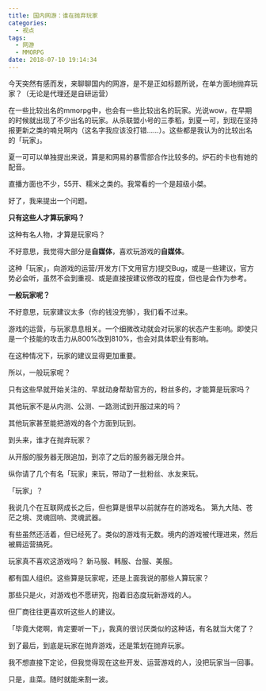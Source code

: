 ```yaml
---
title: 国内网游：谁在抛弃玩家
categories:
  - 视点
tags:
  - 网游
  - MMORPG
date: 2018-07-10 19:14:34
---
```


今天突然有感而发，来聊聊国内的网游，是不是正如标题所说，在单方面地抛弃玩家？（无论是代理还是自研运营）

在一些比较出名的mmorpg中，也会有一些比较出名的玩家。光说wow，在早期的时候就出现了不少出名的玩家。从杀联盟小号的三季稻，到夏一可，到现在坚持报更新之类的喃兑啊内（这名字我应该没打错……）。这些都是我认为的比较出名的「玩家」。

夏一可可以单独提出来说，算是和网易的暴雪部合作比较多的。炉石的卡也有她的配音。

直播方面也不少，55开、糯米之类的。我常看的一个是超级小桀。

好了，我来提出一个问题。

**只有这些人才算玩家吗？**

这种有名人物，才算是玩家吗？

不好意思，我觉得大部分是**自媒体**，喜欢玩游戏的**自媒体**。

这种「玩家」，向游戏的运营/开发方(下文用官方)提交Bug，或是一些建议，官方势必会听，虽然不会到重视、或是直接按建议修改的程度，但也是会作为参考。

**一般玩家呢？**

不好意思，玩家建议太多（你的钱没充够），我们看不过来。

游戏的运营，与玩家息息相关。一个细微改动就会对玩家的状态产生影响。即使只是一个技能的攻击力从800%改到810%，也会对具体职业有影响。

在这种情况下，玩家的建议显得更加重要。

所以，一般玩家呢？

只有这些早就开始关注的、早就动身帮助官方的，粉丝多的，才能算是玩家吗？

其他玩家不是从内测、公测、一路测试到开服过来的吗？

其他玩家甚至能把游戏的各个方面到玩到。

到头来，谁才在抛弃玩家？

从开服的服务器无限追加，到凉了之后的服务器无限合并。

纵你请了几个有名「玩家」来玩，带动了一批粉丝、水友来玩。

「玩家」？

我说几个在互联网成长之后，但也算是很早以前就存在的游戏名。 第九大陆、苍茫之境、灵魂回响、灵魂武器。

有些虽然还活着，但已经死了。类似的游戏有无数。境内的游戏被代理进来，然后被屑运营搞死。

玩家真不喜欢这游戏吗？ 新马服、韩服、台服、美服。

都有国人组织。这些算是玩家呢，还是上面我说的那些人算玩家？

那些只是火，对游戏也不愿研究，抱着旧态度玩新游戏的人。

但厂商往往更喜欢听这些人的建议。

「毕竟大佬啊，肯定要听一下」，我真的很讨厌类似的这种话，有名就当大佬了？

到了最后，到底是玩家在抛弃游戏，还是策划在抛弃玩家。

我不想直接下定论，但我觉得现在这些开发、运营游戏的人，没把玩家当一回事。

只是，韭菜。随时就能来割一波。